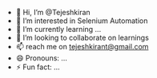 - 👋 Hi, I’m @Tejeshkiran
- 👀 I’m interested in Selenium Automation
- 🌱 I’m currently learning ...
- 💞️ I’m looking to collaborate on learnings
- 📫 reach me on tejeshkirant@gmail.com
- 😄 Pronouns: ...
- ⚡ Fun fact: ...

<!---
Tejeshkiran/Tejeshkiran is a ✨ special ✨ repository because its `README.md` (this file) appears on your GitHub profile.
You can click the Preview link to take a look at your changes.
--->
